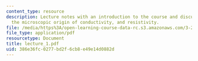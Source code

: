 ```yaml
---
content_type: resource
description: Lecture notes with an introduction to the course and discussion of conductivity,
  the microscopic origin of conductivity, and resistivity.
file: /media/https%3A/open-learning-course-data-rc.s3.amazonaws.com/3-225-electronic-and-mechanical-properties-of-materials-fall-2007/386e36fc0277bd2f6cb8e49e14d0882d_lecture_1.pdf
file_type: application/pdf
resourcetype: Document
title: lecture_1.pdf
uid: 386e36fc-0277-bd2f-6cb8-e49e14d0882d
---
```

